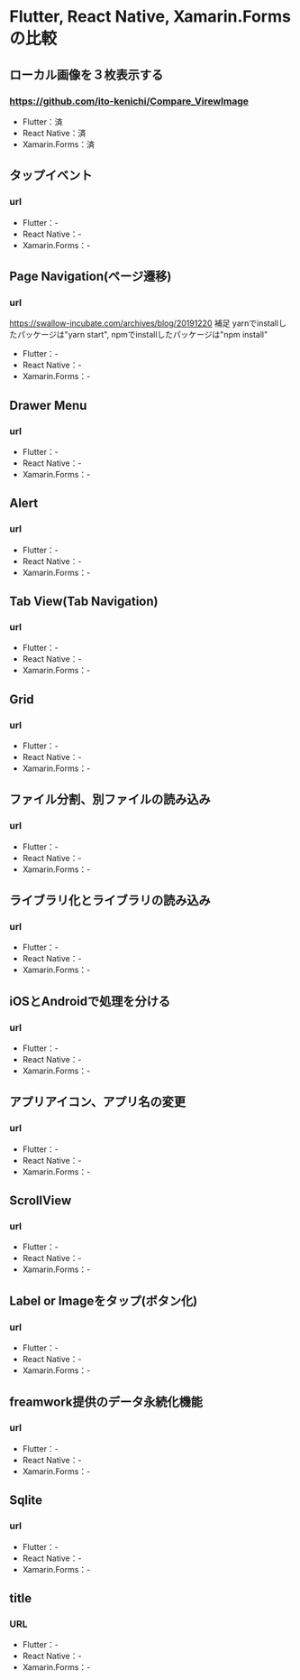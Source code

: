 # Flutter, React Native, Xamarin.Formsの比較

## ローカル画像を３枚表示する
### https://github.com/ito-kenichi/Compare_VirewImage
* Flutter：済
* React Native：済
* Xamarin.Forms：済

## タップイベント
### url
* Flutter：-
* React Native：-
* Xamarin.Forms：-

## Page Navigation(ページ遷移)
### url
https://swallow-incubate.com/archives/blog/20191220
補足
yarnでinstallしたパッケージは"yarn start", npmでinstallしたパッケージは"npm install"

* Flutter：-
* React Native：-
* Xamarin.Forms：-

## Drawer Menu
### url
* Flutter：-
* React Native：-
* Xamarin.Forms：-

## Alert
### url
* Flutter：-
* React Native：-
* Xamarin.Forms：-

## Tab View(Tab Navigation)
### url
* Flutter：-
* React Native：-
* Xamarin.Forms：-

## Grid
### url
* Flutter：-
* React Native：-
* Xamarin.Forms：-

## ファイル分割、別ファイルの読み込み
### url
* Flutter：-
* React Native：-
* Xamarin.Forms：-

## ライブラリ化とライブラリの読み込み
### url
* Flutter：-
* React Native：-
* Xamarin.Forms：-

## iOSとAndroidで処理を分ける
### url
* Flutter：-
* React Native：-
* Xamarin.Forms：-

## アプリアイコン、アプリ名の変更
### url
* Flutter：-
* React Native：-
* Xamarin.Forms：-

## ScrollView
### url
* Flutter：-
* React Native：-
* Xamarin.Forms：-

## Label or Imageをタップ(ボタン化)
### url
* Flutter：-
* React Native：-
* Xamarin.Forms：-

## freamwork提供のデータ永続化機能
### url
* Flutter：-
* React Native：-
* Xamarin.Forms：-

## Sqlite
### url
* Flutter：-
* React Native：-
* Xamarin.Forms：-


## title
### URL
* Flutter：-
* React Native：-
* Xamarin.Forms：-

